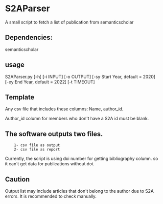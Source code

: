 # S2AParser
A small script to fetch a list of publication from semanticscholar

## Dependencies:
semanticscholar 

## usage
S2AParser.py [-h] [-i INPUT] [-o OUTPUT]
                    [-sy Start Year, default = 2020]
                    [-ey End Year, default = 2022] [-t TIMEOUT]



## Template
Any csv file that includes these columns: Name, author_id. 

Author_id column for members who don't have a S2A id must be blank.

## The software outputs two files. 
		1- csv file as output
		2- csv file as report 

Currently, the script is using doi number for getting bibliography column. so it can't get data for publications without doi.

## Caution
Output list may include articles that don't belong to the author due to S2A errors. It is recommended to check manually.
